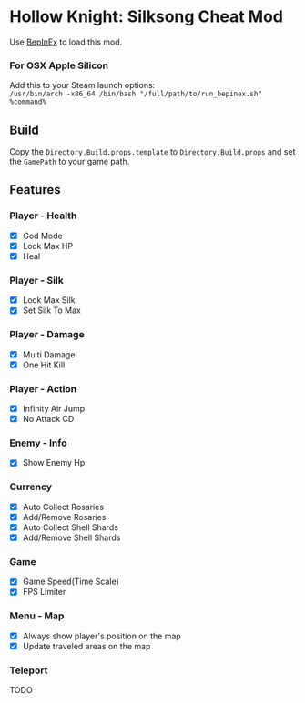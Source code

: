﻿# Hollow Knight: Silksong Cheat Mod

Use [BepInEx](https://github.com/BepInEx/BepInEx) to load this mod.

### For OSX Apple Silicon

Add this to your Steam launch options:  
`/usr/bin/arch -x86_64 /bin/bash "/full/path/to/run_bepinex.sh" %command%`

## Build

Copy the `Directory.Build.props.template` to `Directory.Build.props` and set the `GamePath` to your game path.

## Features

### Player - Health

- [x] God Mode
- [x] Lock Max HP
- [x] Heal

### Player - Silk

- [x] Lock Max Silk
- [x] Set Silk To Max

### Player - Damage

- [x] Multi Damage
- [x] One Hit Kill

### Player - Action

- [x] Infinity Air Jump
- [x] No Attack CD

### Enemy - Info

- [x] Show Enemy Hp

### Currency

- [x] Auto Collect Rosaries
- [x] Add/Remove Rosaries
- [x] Auto Collect Shell Shards
- [x] Add/Remove Shell Shards

### Game

- [x] Game Speed(Time Scale)
- [x] FPS Limiter

### Menu - Map

- [x] Always show player's position on the map
- [x] Update traveled areas on the map

### Teleport

TODO